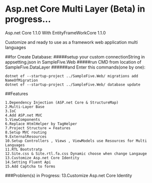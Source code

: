 # Asp.net Core Multi Layer (Beta) in progress...

Asp.net Core 1.1.0 With EntityFrameWorkCore 1.1.0

Customize and ready to use as a framework web application multi languages


##for Create Database:
#####setup your custom connectionString in appsetting.json in SampleFive.Web
#####run CMD from location of SampleFive.DataLayer
######and Enter this commands(one by one):
```
dotnet ef --startup-project ../SampleFive.Web/ migrations add NameOfMigration
dotnet ef --startup-project ../SampleFive.Web/ database update
```
##Features
```
1.Dependency Injection (ASP.net Core & StructureMap)
2.Multi-Layer Base
3.IoC
4.Add ASP.net MVC
5.ViewComponents
6.Replace HtmlHelper by TagHelper
7.Project Structure = Features
8.Setup MVC routing
9.ExternalResources
10.Setup Controllers , Views , ViewModels use Resources for Multi Languages
11.RTL Bootstratp
12.Site.css & Site.rtl.fa.css Dynamic choose when change Langauge
13.Customize Asp.net Core Identity
14.Setting Fluent Api
15.Add Captcha to forms
```

###Problem(s) in Progress:
 13.Customize Asp.net Core Identity
 


